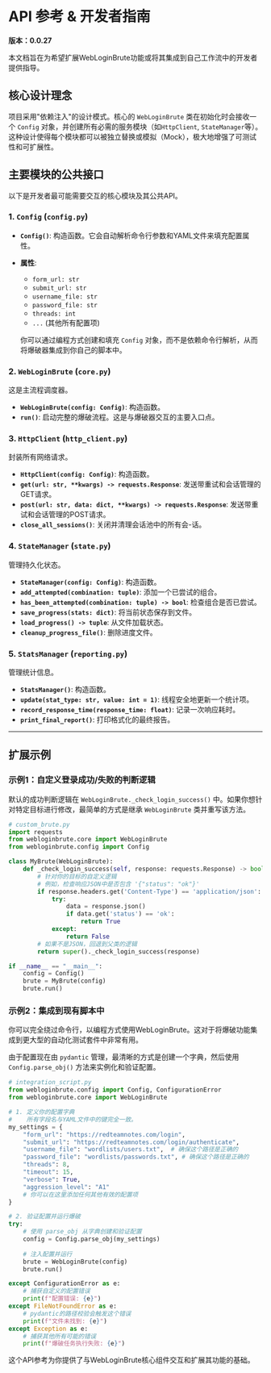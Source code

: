 # API 参考 & 开发者指南

**版本：0.0.27**

本文档旨在为希望扩展WebLoginBrute功能或将其集成到自己工作流中的开发者提供指导。

## 核心设计理念

项目采用"依赖注入"的设计模式。核心的 `WebLoginBrute` 类在初始化时会接收一个 `Config` 对象，并创建所有必需的服务模块（如`HttpClient`, `StateManager`等）。这种设计使得每个模块都可以被独立替换或模拟（Mock），极大地增强了可测试性和可扩展性。

## 主要模块的公共接口

以下是开发者最可能需要交互的核心模块及其公共API。

### 1. `Config` (`config.py`)

-   **`Config()`**: 构造函数。它会自动解析命令行参数和YAML文件来填充配置属性。
-   **属性**:
    -   `form_url: str`
    -   `submit_url: str`
    -   `username_file: str`
    -   `password_file: str`
    -   `threads: int`
    -   `...` (其他所有配置项)

    你可以通过编程方式创建和填充 `Config` 对象，而不是依赖命令行解析，从而将爆破器集成到你自己的脚本中。

### 2. `WebLoginBrute` (`core.py`)

这是主流程调度器。

-   **`WebLoginBrute(config: Config)`**: 构造函数。
-   **`run()`**: 启动完整的爆破流程。这是与爆破器交互的主要入口点。

### 3. `HttpClient` (`http_client.py`)

封装所有网络请求。

-   **`HttpClient(config: Config)`**: 构造函数。
-   **`get(url: str, **kwargs) -> requests.Response`**: 发送带重试和会话管理的GET请求。
-   **`post(url: str, data: dict, **kwargs) -> requests.Response`**: 发送带重试和会话管理的POST请求。
-   **`close_all_sessions()`**: 关闭并清理会话池中的所有会-话。

### 4. `StateManager` (`state.py`)

管理持久化状态。

-   **`StateManager(config: Config)`**: 构造函数。
-   **`add_attempted(combination: tuple)`**: 添加一个已尝试的组合。
-   **`has_been_attempted(combination: tuple) -> bool`**: 检查组合是否已尝试。
-   **`save_progress(stats: dict)`**: 将当前状态保存到文件。
-   **`load_progress() -> tuple`**: 从文件加载状态。
-   **`cleanup_progress_file()`**: 删除进度文件。

### 5. `StatsManager` (`reporting.py`)

管理统计信息。

-   **`StatsManager()`**: 构造函数。
-   **`update(stat_type: str, value: int = 1)`**: 线程安全地更新一个统计项。
-   **`record_response_time(response_time: float)`**: 记录一次响应耗时。
-   **`print_final_report()`**: 打印格式化的最终报告。

---

## 扩展示例

### 示例1：自定义登录成功/失败的判断逻辑

默认的成功判断逻辑在 `WebLoginBrute._check_login_success()` 中。如果你想针对特定目标进行修改，最简单的方式是继承 `WebLoginBrute` 类并重写该方法。

```python
# custom_brute.py
import requests
from webloginbrute.core import WebLoginBrute
from webloginbrute.config import Config

class MyBrute(WebLoginBrute):
    def _check_login_success(self, response: requests.Response) -> bool:
        # 针对你的目标的自定义逻辑
        # 例如，检查响应JSON中是否包含 '{"status": "ok"}'
        if response.headers.get('Content-Type') == 'application/json':
            try:
                data = response.json()
                if data.get('status') == 'ok':
                    return True
            except:
                return False
        # 如果不是JSON，回退到父类的逻辑
        return super()._check_login_success(response)

if __name__ == "__main__":
    config = Config()
    brute = MyBrute(config)
    brute.run()
```

### 示例2：集成到现有脚本中

你可以完全绕过命令行，以编程方式使用WebLoginBrute。这对于将爆破功能集成到更大型的自动化测试套件中非常有用。

由于配置现在由 `pydantic` 管理，最清晰的方式是创建一个字典，然后使用 `Config.parse_obj()` 方法来实例化和验证配置。

```python
# integration_script.py
from webloginbrute.config import Config, ConfigurationError
from webloginbrute.core import WebLoginBrute

# 1. 定义你的配置字典
#    所有字段名与YAML文件中的键完全一致。
my_settings = {
    "form_url": "https://redteamnotes.com/login",
    "submit_url": "https://redteamnotes.com/login/authenticate",
    "username_file": "wordlists/users.txt",  # 确保这个路径是正确的
    "password_file": "wordlists/passwords.txt", # 确保这个路径是正确的
    "threads": 8,
    "timeout": 15,
    "verbose": True,
    "aggression_level": "A1"
    # 你可以在这里添加任何其他有效的配置项
}

# 2. 验证配置并运行爆破
try:
    # 使用 parse_obj 从字典创建和验证配置
    config = Config.parse_obj(my_settings)
    
    # 注入配置并运行
    brute = WebLoginBrute(config)
    brute.run()

except ConfigurationError as e:
    # 捕获自定义的配置错误
    print(f"配置错误: {e}")
except FileNotFoundError as e:
    # pydantic的路径校验会触发这个错误
    print(f"文件未找到: {e}")
except Exception as e:
    # 捕获其他所有可能的错误
    print(f"爆破任务执行失败: {e}")
```

这个API参考为你提供了与WebLoginBrute核心组件交互和扩展其功能的基础。 
